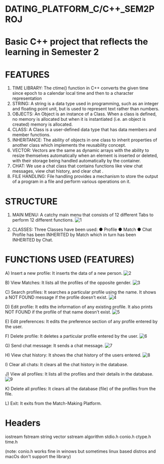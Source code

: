 # DATING_PLATFORM_C/C++_SEM2PROJ
# Basic C++ project that reflects the learning in Semester 2

# FEATURES 
1. TIME LIBRARY: The ctime() function in C++ converts the given time since epoch to a calendar local time and then to a character representation 
2. STRING: A string is a data type used in programming, such as an integer and floating point unit, but is used to represent text rather than numbers. 
3. OBJECTS: An Object is an instance of a Class. When a class is defined, no memory is allocated but when it is instantiated (i.e. an object is created) memory is allocated. 
4. CLASS: A Class is a user-defined data type that has data members and member functions. 
5. INHERITANCE: The ability of objects in one class to inherit properties of another class which implements the reusability concept. 
6. VECTOR: Vectors are the same as dynamic arrays with the ability to resize themselves automatically when an element is inserted or deleted, with their storage being handled automatically by the container. 
7. CHAT: We use a chat class that contains functions like view chat messages, view chat history, and clear chat . 
8. FILE HANDLING: File handling provides a mechanism to store the output of a program in a file and perform various operations on it.

# STRUCTURE 
1. MAIN MENU: A catchy main menu that consists of 12 different Tabs to perform 12 different functions. 
![1](https://github.com/idraakk/DATING_PLATFORM_C-C-_SEM2PROJ/assets/73667258/00f278e3-5218-44bf-8590-c5b9ccb8a4a6)

2. CLASSES: Three Classes have been used: 
● Profile 
● Match 
● Chat 
Profile has been INHERITED by Match which in turn has been INHERITED by Chat. 

# FUNCTIONS USED (FEATURES) 
A) Insert a new profile: It inserts the data of a new person.
![2](https://github.com/idraakk/DATING_PLATFORM_C-C-_SEM2PROJ/assets/73667258/63364778-46a0-4272-9c5d-b890d1e0f290)

B) View Matches: It lists all the profiles of the opposite gender. 
![3](https://github.com/idraakk/DATING_PLATFORM_C-C-_SEM2PROJ/assets/73667258/7204efdf-4e5c-43bf-bf02-abb34a13bba5)

C) Search profiles: It searches a particular profile using the name. It shows a NOT FOUND message if the profile doesn’t exist.
![4](https://github.com/idraakk/DATING_PLATFORM_C-C-_SEM2PROJ/assets/73667258/387f35c5-dea1-4a75-b6c1-6b35ffff4677)

D) Edit profile: It edits the information of any existing profile. It also prints NOT FOUND if the profile of that name doesn’t exist. 
![5](https://github.com/idraakk/DATING_PLATFORM_C-C-_SEM2PROJ/assets/73667258/f0ed5f48-d3be-48f3-86cf-a58692401582)

E) Edit preferences: It edits the preference section of any profile entered by the user. 

F) Delete profile: It deletes a particular profile entered by the user.
![6](https://github.com/idraakk/DATING_PLATFORM_C-C-_SEM2PROJ/assets/73667258/707b975d-b618-4af7-8b74-4276bcab59fd)

G) Send chat message: It sends a chat message. 
![7](https://github.com/idraakk/DATING_PLATFORM_C-C-_SEM2PROJ/assets/73667258/e9620b2f-c75a-4ef8-a55f-64815818e00b)

H) View chat history: It shows the chat history of the users entered. 
![8](https://github.com/idraakk/DATING_PLATFORM_C-C-_SEM2PROJ/assets/73667258/f42e72b2-b8de-4119-a8c2-47df954ed655)

I) Clear all chats: It clears all the chat history in the database.

J) View all profiles: It lists all the profiles and their details in the database.
![9](https://github.com/idraakk/DATING_PLATFORM_C-C-_SEM2PROJ/assets/73667258/ecdcc44e-a97a-4d6b-8c74-92976f16eb6a)

K) Delete all profiles: It clears all the database (file) of the profiles from the file.

L) Exit: It exits from the Match-Making Platform.

# Headers
iostream
fstream
string
vector
sstream
algorithm
stdio.h
conio.h
ctype.h
time.h

(note: conio.h works fine in winows but sometimes linux based distros and macOs don't support the library)




